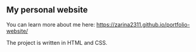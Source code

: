## My personal website

You can learn more about me here:
https://zarina2311.github.io/portfolio-website/

The project is written in HTML and CSS. 